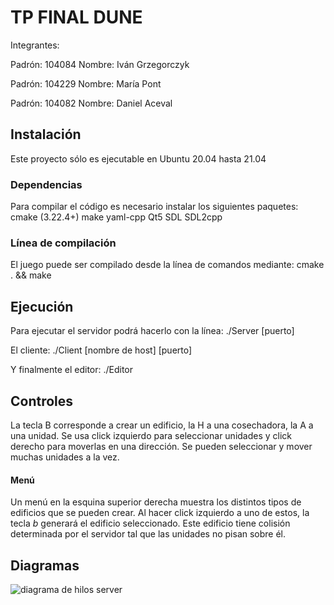 # TP FINAL DUNE

Integrantes:

Padrón: 104084
Nombre: Iván Grzegorczyk

Padrón: 104229
Nombre: María Pont

Padrón: 104082
Nombre: Daniel Aceval

## Instalación
Este proyecto sólo es ejecutable en Ubuntu 20.04 hasta 21.04
### Dependencias
Para compilar el código es necesario instalar los siguientes paquetes:
cmake (3.22.4+)
make
yaml-cpp
Qt5
SDL
SDL2cpp

### Línea de compilación
El juego puede ser compilado desde la línea de comandos mediante:
cmake . && make

## Ejecución
Para ejecutar el servidor podrá hacerlo con la línea:
./Server \[puerto]

El cliente:
./Client \[nombre de host] \[puerto]

Y finalmente el editor:
./Editor

## Controles
La tecla B corresponde a crear un edificio, la H a una cosechadora, la A a una unidad. Se usa click izquierdo para seleccionar unidades y click derecho para moverlas en una dirección. Se pueden seleccionar y mover muchas unidades a la vez. 
#### Menú
Un menú en la esquina superior derecha muestra los distintos tipos de edificios que se pueden crear.
Al hacer click izquierdo a uno de estos, la tecla *b* generará el edificio seleccionado. Este edificio tiene colisión determinada por el servidor tal que las unidades no pisan sobre él.

## Diagramas
![diagrama de hilos server](https://user-images.githubusercontent.com/56945900/177440787-c762daf5-f6e0-4c95-93e8-c25be83587e3.png)

